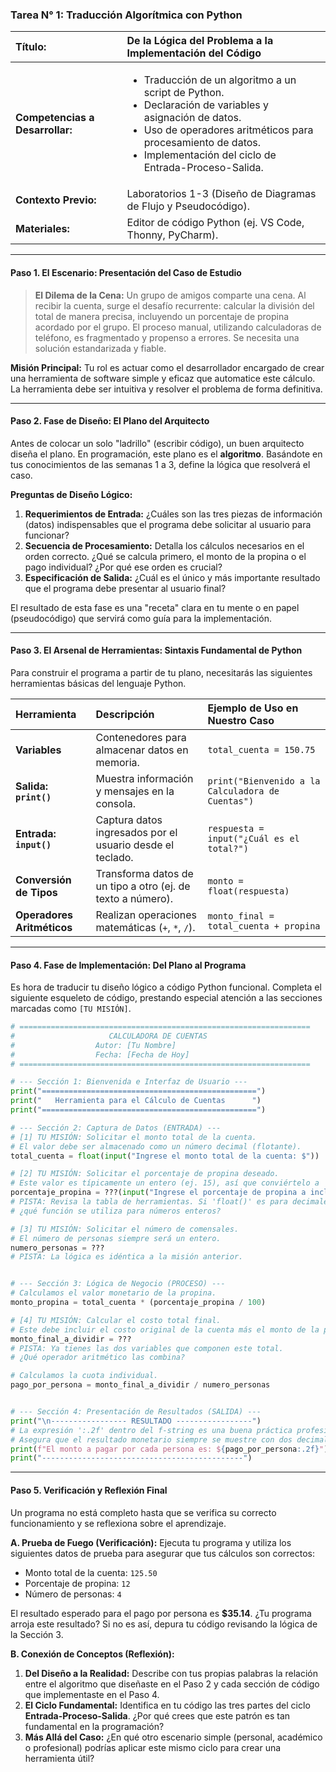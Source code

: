 ### **Tarea N° 1: Traducción Algorítmica con Python**

| **Título:** | De la Lógica del Problema a la Implementación del Código |
| :--- | :--- |
| **Competencias a Desarrollar:** | <ul><li>Traducción de un algoritmo a un script de Python.</li><li>Declaración de variables y asignación de datos.</li><li>Uso de operadores aritméticos para procesamiento de datos.</li><li>Implementación del ciclo de Entrada-Proceso-Salida.</li></ul> |
| **Contexto Previo:** | Laboratorios 1-3 (Diseño de Diagramas de Flujo y Pseudocódigo). |
| **Materiales:** | Editor de código Python (ej. VS Code, Thonny, PyCharm). |

---

#### **Paso 1. El Escenario: Presentación del Caso de Estudio**

> **El Dilema de la Cena:** Un grupo de amigos comparte una cena. Al recibir la cuenta, surge el desafío recurrente: calcular la división del total de manera precisa, incluyendo un porcentaje de propina acordado por el grupo. El proceso manual, utilizando calculadoras de teléfono, es fragmentado y propenso a errores. Se necesita una solución estandarizada y fiable.

**Misión Principal:** Tu rol es actuar como el desarrollador encargado de crear una herramienta de software simple y eficaz que automatice este cálculo. La herramienta debe ser intuitiva y resolver el problema de forma definitiva.

---

#### **Paso 2. Fase de Diseño: El Plano del Arquitecto**

Antes de colocar un solo "ladrillo" (escribir código), un buen arquitecto diseña el plano. En programación, este plano es el **algoritmo**. Basándote en tus conocimientos de las semanas 1 a 3, define la lógica que resolverá el caso.

**Preguntas de Diseño Lógico:**
1.  **Requerimientos de Entrada:** ¿Cuáles son las tres piezas de información (datos) indispensables que el programa debe solicitar al usuario para funcionar?
2.  **Secuencia de Procesamiento:** Detalla los cálculos necesarios en el orden correcto. ¿Qué se calcula primero, el monto de la propina o el pago individual? ¿Por qué ese orden es crucial?
3.  **Especificación de Salida:** ¿Cuál es el único y más importante resultado que el programa debe presentar al usuario final?

El resultado de esta fase es una "receta" clara en tu mente o en papel (pseudocódigo) que servirá como guía para la implementación.

---

#### **Paso 3. El Arsenal de Herramientas: Sintaxis Fundamental de Python**

Para construir el programa a partir de tu plano, necesitarás las siguientes herramientas básicas del lenguaje Python.

| Herramienta | Descripción | Ejemplo de Uso en Nuestro Caso |
| :--- | :--- | :--- |
| **Variables** | Contenedores para almacenar datos en memoria. | `total_cuenta = 150.75` |
| **Salida: `print()`** | Muestra información y mensajes en la consola. | `print("Bienvenido a la Calculadora de Cuentas")` |
| **Entrada: `input()`** | Captura datos ingresados por el usuario desde el teclado. | `respuesta = input("¿Cuál es el total?")` |
| **Conversión de Tipos** | Transforma datos de un tipo a otro (ej. de texto a número). | `monto = float(respuesta)` |
| **Operadores Aritméticos** | Realizan operaciones matemáticas (`+`, `*`, `/`). | `monto_final = total_cuenta + propina` |

---

#### **Paso 4. Fase de Implementación: Del Plano al Programa**

Es hora de traducir tu diseño lógico a código Python funcional. Completa el siguiente esqueleto de código, prestando especial atención a las secciones marcadas como `[TU MISIÓN]`.

```python
# =================================================================
#                     CALCULADORA DE CUENTAS
#                  Autor: [Tu Nombre]
#                  Fecha: [Fecha de Hoy]
# =================================================================

# --- Sección 1: Bienvenida e Interfaz de Usuario ---
print("================================================")
print("   Herramienta para el Cálculo de Cuentas      ")
print("================================================")

# --- Sección 2: Captura de Datos (ENTRADA) ---
# [1] TU MISIÓN: Solicitar el monto total de la cuenta.
# El valor debe ser almacenado como un número decimal (flotante).
total_cuenta = float(input("Ingrese el monto total de la cuenta: $"))

# [2] TU MISIÓN: Solicitar el porcentaje de propina deseado.
# Este valor es típicamente un entero (ej. 15), así que conviértelo a 'int'.
porcentaje_propina = ???(input("Ingrese el porcentaje de propina a incluir (ej. 15): "))
# PISTA: Revisa la tabla de herramientas. Si 'float()' es para decimales, 
# ¿qué función se utiliza para números enteros?

# [3] TU MISIÓN: Solicitar el número de comensales.
# El número de personas siempre será un entero.
numero_personas = ???
# PISTA: La lógica es idéntica a la misión anterior.


# --- Sección 3: Lógica de Negocio (PROCESO) ---
# Calculamos el valor monetario de la propina.
monto_propina = total_cuenta * (porcentaje_propina / 100)

# [4] TU MISIÓN: Calcular el costo total final.
# Este debe incluir el costo original de la cuenta más el monto de la propina.
monto_final_a_dividir = ???
# PISTA: Ya tienes las dos variables que componen este total.
# ¿Qué operador aritmético las combina?

# Calculamos la cuota individual.
pago_por_persona = monto_final_a_dividir / numero_personas


# --- Sección 4: Presentación de Resultados (SALIDA) ---
print("\n----------------- RESULTADO -----------------")
# La expresión ':.2f' dentro del f-string es una buena práctica profesional.
# Asegura que el resultado monetario siempre se muestre con dos decimales.
print(f"El monto a pagar por cada persona es: ${pago_por_persona:.2f}")
print("---------------------------------------------")

```

---

#### **Paso 5. Verificación y Reflexión Final**

Un programa no está completo hasta que se verifica su correcto funcionamiento y se reflexiona sobre el aprendizaje.

**A. Prueba de Fuego (Verificación):**
Ejecuta tu programa y utiliza los siguientes datos de prueba para asegurar que tus cálculos son correctos:
*   Monto total de la cuenta: `125.50`
*   Porcentaje de propina: `12`
*   Número de personas: `4`

El resultado esperado para el pago por persona es **$35.14**. ¿Tu programa arroja este resultado? Si no es así, depura tu código revisando la lógica de la Sección 3.

**B. Conexión de Conceptos (Reflexión):**
1.  **Del Diseño a la Realidad:** Describe con tus propias palabras la relación entre el algoritmo que diseñaste en el Paso 2 y cada sección de código que implementaste en el Paso 4.
2.  **El Ciclo Fundamental:** Identifica en tu código las tres partes del ciclo **Entrada-Proceso-Salida**. ¿Por qué crees que este patrón es tan fundamental en la programación?
3.  **Más Allá del Caso:** ¿En qué otro escenario simple (personal, académico o profesional) podrías aplicar este mismo ciclo para crear una herramienta útil?
